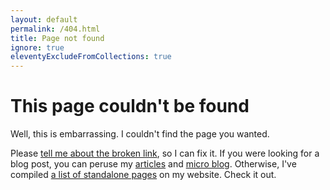 ```yaml
---
layout: default
permalink: /404.html
title: Page not found
ignore: true
eleventyExcludeFromCollections: true
---
```


# This page couldn't be found
Well, this is embarrassing. I couldn't find the page you wanted.

Please [tell me about the broken link](/contact), so I can fix it. If you were looking for a blog post, you can peruse my [articles](/c/blog) and [micro blog](/c/micro). Otherwise, I've compiled [a list of standalone pages](/more) on my website. Check it out.
